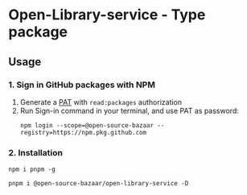 # Open-Library-service - Type package

## Usage

### 1. Sign in GitHub packages with NPM

1. Generate a [PAT][1] with `read:packages` authorization
2. Run Sign-in command in your terminal, and use PAT as password:
    ```shell
    npm login --scope=@open-source-bazaar --registry=https://npm.pkg.github.com
    ```

### 2. Installation

```shell
npm i pnpm -g

pnpm i @open-source-bazaar/open-library-service -D
```

[1]: https://github.com/settings/tokens
